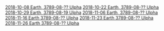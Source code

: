 <!-- TITLE: Sessions -->
<!-- SUBTITLE: Game sessions organized by date. -->

[2018-10-08 Earth, 3789-08-?? Ulpha](sessions/2018-10-08)
[2018-10-22 Earth, 3789-08-?? Ulpha](sessions/2018-10-22)
[2018-10-29 Earth, 3789-08-19 Ulpha](sessions/2018-10-29)
[2018-11-06 Earth, 3789-08-?? Ulpha](sessions/2018-11-06)
[2018-11-16 Earth 3789-08-?? Ulpha](sessions/2018-11-16)
[2018-11-23 Earth 3789-08-?? Ulpha](sessions/2018-11-23)
[2018-11-26 Earth 3789-08-?? Ulpha](sessions/2018-11-26)
